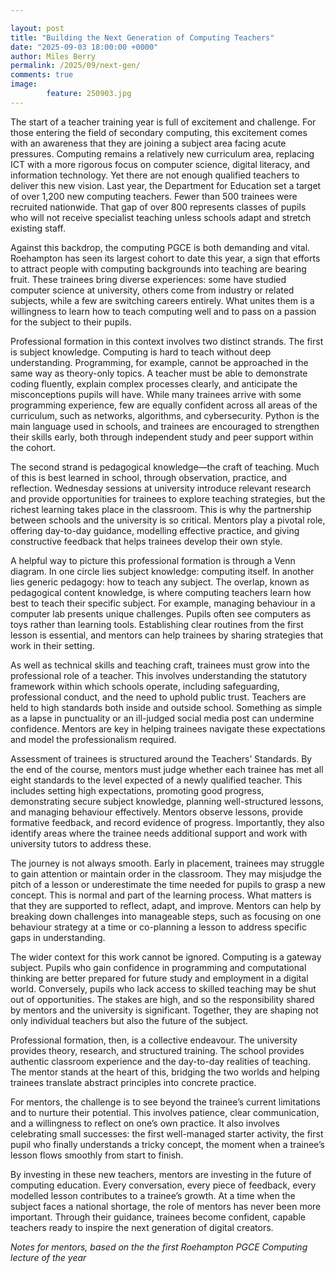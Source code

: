 ```yaml
---  

layout: post  
title: "Building the Next Generation of Computing Teachers"  
date: "2025-09-03 18:00:00 +0000"
author: Miles Berry
permalink: /2025/09/next-gen/
comments: true
image:
        feature: 250903.jpg
---
```


The start of a teacher training year is full of excitement and challenge. For those entering the field of secondary computing, this excitement comes with an awareness that they are joining a subject area facing acute pressures. Computing remains a relatively new curriculum area, replacing ICT with a more rigorous focus on computer science, digital literacy, and information technology. Yet there are not enough qualified teachers to deliver this new vision. Last year, the Department for Education set a target of over 1,200 new computing teachers. Fewer than 500 trainees were recruited nationwide. That gap of over 800 represents classes of pupils who will not receive specialist teaching unless schools adapt and stretch existing staff.

Against this backdrop, the computing PGCE is both demanding and vital. Roehampton has seen its largest cohort to date this year, a sign that efforts to attract people with computing backgrounds into teaching are bearing fruit. These trainees bring diverse experiences: some have studied computer science at university, others come from industry or related subjects, while a few are switching careers entirely. What unites them is a willingness to learn how to teach computing well and to pass on a passion for the subject to their pupils.

Professional formation in this context involves two distinct strands. The first is subject knowledge. Computing is hard to teach without deep understanding. Programming, for example, cannot be approached in the same way as theory-only topics. A teacher must be able to demonstrate coding fluently, explain complex processes clearly, and anticipate the misconceptions pupils will have. While many trainees arrive with some programming experience, few are equally confident across all areas of the curriculum, such as networks, algorithms, and cybersecurity. Python is the main language used in schools, and trainees are encouraged to strengthen their skills early, both through independent study and peer support within the cohort.

The second strand is pedagogical knowledge—the craft of teaching. Much of this is best learned in school, through observation, practice, and reflection. Wednesday sessions at university introduce relevant research and provide opportunities for trainees to explore teaching strategies, but the richest learning takes place in the classroom. This is why the partnership between schools and the university is so critical. Mentors play a pivotal role, offering day-to-day guidance, modelling effective practice, and giving constructive feedback that helps trainees develop their own style.

A helpful way to picture this professional formation is through a Venn diagram. In one circle lies subject knowledge: computing itself. In another lies generic pedagogy: how to teach any subject. The overlap, known as pedagogical content knowledge, is where computing teachers learn how best to teach their specific subject. For example, managing behaviour in a computer lab presents unique challenges. Pupils often see computers as toys rather than learning tools. Establishing clear routines from the first lesson is essential, and mentors can help trainees by sharing strategies that work in their setting.

As well as technical skills and teaching craft, trainees must grow into the professional role of a teacher. This involves understanding the statutory framework within which schools operate, including safeguarding, professional conduct, and the need to uphold public trust. Teachers are held to high standards both inside and outside school. Something as simple as a lapse in punctuality or an ill-judged social media post can undermine confidence. Mentors are key in helping trainees navigate these expectations and model the professionalism required.

Assessment of trainees is structured around the Teachers’ Standards. By the end of the course, mentors must judge whether each trainee has met all eight standards to the level expected of a newly qualified teacher. This includes setting high expectations, promoting good progress, demonstrating secure subject knowledge, planning well-structured lessons, and managing behaviour effectively. Mentors observe lessons, provide formative feedback, and record evidence of progress. Importantly, they also identify areas where the trainee needs additional support and work with university tutors to address these.

The journey is not always smooth. Early in placement, trainees may struggle to gain attention or maintain order in the classroom. They may misjudge the pitch of a lesson or underestimate the time needed for pupils to grasp a new concept. This is normal and part of the learning process. What matters is that they are supported to reflect, adapt, and improve. Mentors can help by breaking down challenges into manageable steps, such as focusing on one behaviour strategy at a time or co-planning a lesson to address specific gaps in understanding.

The wider context for this work cannot be ignored. Computing is a gateway subject. Pupils who gain confidence in programming and computational thinking are better prepared for future study and employment in a digital world. Conversely, pupils who lack access to skilled teaching may be shut out of opportunities. The stakes are high, and so the responsibility shared by mentors and the university is significant. Together, they are shaping not only individual teachers but also the future of the subject.

Professional formation, then, is a collective endeavour. The university provides theory, research, and structured training. The school provides authentic classroom experience and the day-to-day realities of teaching. The mentor stands at the heart of this, bridging the two worlds and helping trainees translate abstract principles into concrete practice.

For mentors, the challenge is to see beyond the trainee’s current limitations and to nurture their potential. This involves patience, clear communication, and a willingness to reflect on one’s own practice. It also involves celebrating small successes: the first well-managed starter activity, the first pupil who finally understands a tricky concept, the moment when a trainee’s lesson flows smoothly from start to finish.

By investing in these new teachers, mentors are investing in the future of computing education. Every conversation, every piece of feedback, every modelled lesson contributes to a trainee’s growth. At a time when the subject faces a national shortage, the role of mentors has never been more important. Through their guidance, trainees become confident, capable teachers ready to inspire the next generation of digital creators.

*Notes for mentors, based on the the first Roehampton PGCE Computing lecture of the year*